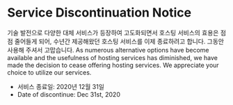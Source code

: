 # Service Discontinuation Notice
기술 발전으로 다양한 대체 서비스가 등장하여 고도화되면서 호스팅 서비스의 효용은 점점 줄어들게 되어, 수년간 제공해왔던 호스팅 서비스를 이제 종료하려고 합니다. 그동안 사용해 주셔서 고맙습니다.
As numerous alternative options have become available and the usefulness of hosting services has diminished, we have made the decision to cease offering hosting services. We appreciate your choice to utilize our services.

- 서비스 종료일: 2020년 12월 31일
- Date of discontinue: Dec 31st, 2020
